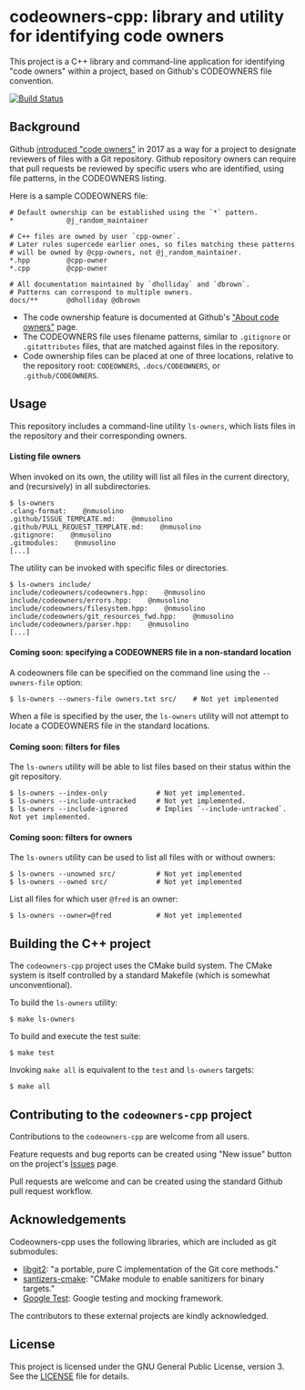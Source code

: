 # codeowners-cpp: library and utility for identifying code owners

This project is a C++ library and command-line application for identifying "code
owners" within a project, based on Github's CODEOWNERS file convention.

[![Build Status](https://travis-ci.com/nmusolino/codeowners-cpp.svg?branch=master)](https://travis-ci.com/nmusolino/codeowners-cpp)

## Background

Github [introduced "code owners"](https://github.blog/2017-07-06-introducing-code-owners/)
in 2017 as a way for a project to designate reviewers of files with a Git
repository.  Github repository owners can require that pull requests be reviewed
by specific users who are identified, using file patterns, in the CODEOWNERS listing.

Here is a sample CODEOWNERS file:

```
# Default ownership can be established using the `*` pattern.
*             @j_random_maintainer

# C++ files are owned by user `cpp-owner`.
# Later rules supercede earlier ones, so files matching these patterns
# will be owned by @cpp-owners, not @j_random_maintainer.
*.hpp         @cpp-owner
*.cpp         @cpp-owner

# All documentation maintained by `dholliday` and `dbrown`.
# Patterns can correspond to multiple owners.
docs/**       @dholliday @dbrown
```

* The code ownership feature is documented at Github's
  ["About code owners"](https://help.github.com/en/articles/about-code-owners) page.
* The CODEOWNERS file uses filename patterns, similar to `.gitignore` or `.gitattributes`
  files, that are matched against files in the repository.
* Code ownership files can be placed at one of three locations, relative to
  the repository root: `CODEOWNERS`, `.docs/CODEOWNERS`, or `.github/CODEOWNERS`.

## Usage

This repository includes a command-line utility `ls-owners`, which lists files in the
repository and their corresponding owners.

#### Listing file owners

When invoked on its own, the utility will list all files in the current directory,
and (recursively) in all subdirectories.
```
$ ls-owners
.clang-format:    @nmusolino
.github/ISSUE_TEMPLATE.md:    @nmusolino
.github/PULL_REQUEST_TEMPLATE.md:    @nmusolino
.gitignore:    @nmusolino
.gitmodules:    @nmusolino
[...]
```

The utility can be invoked with specific files or directories.

```
$ ls-owners include/
include/codeowners/codeowners.hpp:    @nmusolino
include/codeowners/errors.hpp:    @nmusolino
include/codeowners/filesystem.hpp:    @nmusolino
include/codeowners/git_resources_fwd.hpp:    @nmusolino
include/codeowners/parser.hpp:    @nmusolino
[...]
```

#### Coming soon:  specifying a CODEOWNERS file in a non-standard location
A codeowners file can be specified on the command line using the `--owners-file` option:
```
$ ls-owners --owners-file owners.txt src/    # Not yet implemented
```
When a file is specified by the user, the `ls-owners` utility will not attempt to locate
a CODEOWNERS file in the standard locations.


#### Coming soon:  filters for files

The `ls-owners` utility will be able to list files based on their status within
the git repository.

```
$ ls-owners --index-only            # Not yet implemented.
$ ls-owners --include-untracked     # Not yet implemented.
$ ls-owners --include-ignored       # Implies `--include-untracked`.  Not yet implemented.
```

#### Coming soon:  filters for owners

The `ls-owners` utility can be used to list all files with or without owners:
```
$ ls-owners --unowned src/          # Not yet implemented
$ ls-owners --owned src/            # Not yet implemented
```

List all files for which user `@fred` is an owner:
```
$ ls-owners --owner=@fred           # Not yet implemented
```

## Building the C++ project

The `codeowners-cpp` project uses the CMake build system.  The CMake system is itself
controlled by a standard Makefile (which is somewhat unconventional).

To build the `ls-owners` utility:
```
$ make ls-owners
```

To build and execute the test suite:
```
$ make test
```

Invoking `make all` is equivalent to the `test` and `ls-owners` targets:
```
$ make all
```

## Contributing to the `codeowners-cpp` project

Contributions to the `codeowners-cpp` are welcome from all users.

Feature requests and bug reports can be created using "New issue" button on
the project's [Issues](https://github.com/nmusolino/codeowners-cpp/issues) page.

Pull requests are welcome and can be created using the standard Github
pull request workflow.

## Acknowledgements

Codeowners-cpp uses the following libraries, which are included as git submodules:

* [libgit2](https://libgit2.org):
  "a portable, pure C implementation of the Git core methods."
* [santizers-cmake](https://github.com/arsenm/sanitizers-cmake):
  "CMake module to enable sanitizers for binary targets."
* [Google Test](https://github.com/google/googletest):
  Google testing and mocking framework.

The contributors to these external projects are kindly acknowledged.

## License

This project is licensed under the GNU General Public License, version 3.
See the [LICENSE](LICENSE) file for details.

